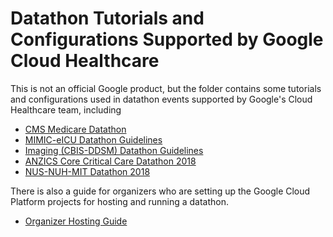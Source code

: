# Datathon Tutorials and Configurations Supported by Google Cloud Healthcare

This is not an official Google product, but the folder contains some tutorials
and configurations used in datathon events supported by Google's Cloud
Healthcare team, including

*   [CMS Medicare Datathon](cms_medicare/)
*   [MIMIC-eICU Datathon Guidelines](mimic_eicu/)
*   [Imaging (CBIS-DDSM) Datathon Guidelines](imaging/)
*   [ANZICS Core Critical Care Datathon 2018](anzics18/)
*   [NUS-NUH-MIT Datathon 2018](nusdatathon18/)

There is also a guide for organizers who are setting up the Google Cloud
Platform projects for hosting and running a datathon.

*   [Organizer Hosting Guide](organizer/README.md)
